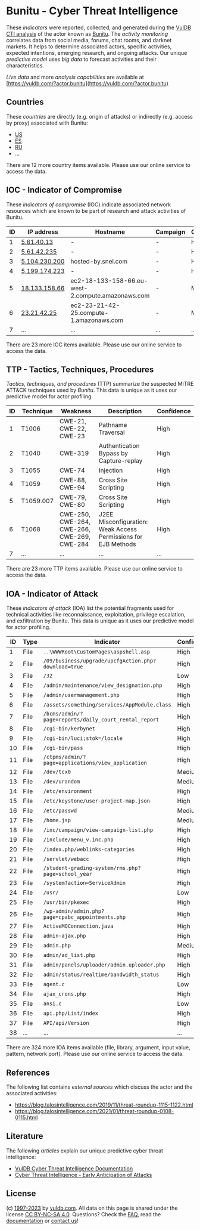 # Bunitu - Cyber Threat Intelligence

These _indicators_ were reported, collected, and generated during the [VulDB CTI analysis](https://vuldb.com/?kb.cti) of the actor known as [Bunitu](https://vuldb.com/?actor.bunitu). The _activity monitoring_ correlates data from social media, forums, chat rooms, and darknet markets. It helps to determine associated actors, specific activities, expected intentions, emerging research, and ongoing attacks. Our unique _predictive model_ uses _big data_ to forecast activities and their characteristics.

_Live data_ and more _analysis capabilities_ are available at [https://vuldb.com/?actor.bunitu](https://vuldb.com/?actor.bunitu)

## Countries

These _countries_ are directly (e.g. origin of attacks) or indirectly (e.g. access by proxy) associated with Bunitu:

* [US](https://vuldb.com/?country.us)
* [ES](https://vuldb.com/?country.es)
* [RU](https://vuldb.com/?country.ru)
* ...

There are 12 more country items available. Please use our online service to access the data.

## IOC - Indicator of Compromise

These _indicators of compromise_ (IOC) indicate associated network resources which are known to be part of research and attack activities of Bunitu.

ID | IP address | Hostname | Campaign | Confidence
-- | ---------- | -------- | -------- | ----------
1 | [5.61.40.13](https://vuldb.com/?ip.5.61.40.13) | - | - | High
2 | [5.61.42.235](https://vuldb.com/?ip.5.61.42.235) | - | - | High
3 | [5.104.230.200](https://vuldb.com/?ip.5.104.230.200) | hosted-by.snel.com | - | High
4 | [5.199.174.223](https://vuldb.com/?ip.5.199.174.223) | - | - | High
5 | [18.133.158.66](https://vuldb.com/?ip.18.133.158.66) | ec2-18-133-158-66.eu-west-2.compute.amazonaws.com | - | Medium
6 | [23.21.42.25](https://vuldb.com/?ip.23.21.42.25) | ec2-23-21-42-25.compute-1.amazonaws.com | - | Medium
7 | ... | ... | ... | ...

There are 23 more IOC items available. Please use our online service to access the data.

## TTP - Tactics, Techniques, Procedures

_Tactics, techniques, and procedures_ (TTP) summarize the suspected MITRE ATT&CK techniques used by _Bunitu_. This data is unique as it uses our predictive model for actor profiling.

ID | Technique | Weakness | Description | Confidence
-- | --------- | -------- | ----------- | ----------
1 | T1006 | CWE-21, CWE-22, CWE-23 | Pathname Traversal | High
2 | T1040 | CWE-319 | Authentication Bypass by Capture-replay | High
3 | T1055 | CWE-74 | Injection | High
4 | T1059 | CWE-88, CWE-94 | Cross Site Scripting | High
5 | T1059.007 | CWE-79, CWE-80 | Cross Site Scripting | High
6 | T1068 | CWE-250, CWE-264, CWE-266, CWE-269, CWE-284 | J2EE Misconfiguration: Weak Access Permissions for EJB Methods | High
7 | ... | ... | ... | ...

There are 23 more TTP items available. Please use our online service to access the data.

## IOA - Indicator of Attack

These _indicators of attack_ (IOA) list the potential fragments used for technical activities like reconnaissance, exploitation, privilege escalation, and exfiltration by Bunitu. This data is unique as it uses our predictive model for actor profiling.

ID | Type | Indicator | Confidence
-- | ---- | --------- | ----------
1 | File | `..\WWWRoot\CustomPages\aspshell.asp` | High
2 | File | `/09/business/upgrade/upcfgAction.php?download=true` | High
3 | File | `/32` | Low
4 | File | `/admin/maintenance/view_designation.php` | High
5 | File | `/admin/usermanagement.php` | High
6 | File | `/assets/something/services/AppModule.class` | High
7 | File | `/bcms/admin/?page=reports/daily_court_rental_report` | High
8 | File | `/cgi-bin/kerbynet` | High
9 | File | `/cgi-bin/luci;stok=/locale` | High
10 | File | `/cgi-bin/pass` | High
11 | File | `/ctpms/admin/?page=applications/view_application` | High
12 | File | `/dev/tcx0` | Medium
13 | File | `/dev/urandom` | Medium
14 | File | `/etc/environment` | High
15 | File | `/etc/keystone/user-project-map.json` | High
16 | File | `/etc/passwd` | Medium
17 | File | `/home.jsp` | Medium
18 | File | `/inc/campaign/view-campaign-list.php` | High
19 | File | `/include/menu_v.inc.php` | High
20 | File | `/index.php/weblinks-categories` | High
21 | File | `/servlet/webacc` | High
22 | File | `/student-grading-system/rms.php?page=school_year` | High
23 | File | `/system?action=ServiceAdmin` | High
24 | File | `/usr/` | Low
25 | File | `/usr/bin/pkexec` | High
26 | File | `/wp-admin/admin.php?page=cpabc_appointments.php` | High
27 | File | `ActiveMQConnection.java` | High
28 | File | `admin-ajax.php` | High
29 | File | `admin.php` | Medium
30 | File | `admin/ad_list.php` | High
31 | File | `admin/panels/uploader/admin.uploader.php` | High
32 | File | `admin/status/realtime/bandwidth_status` | High
33 | File | `agent.c` | Low
34 | File | `ajax_crons.php` | High
35 | File | `ansi.c` | Low
36 | File | `api.php/List/index` | High
37 | File | `API/api/Version` | High
38 | ... | ... | ...

There are 324 more IOA items available (file, library, argument, input value, pattern, network port). Please use our online service to access the data.

## References

The following list contains _external sources_ which discuss the actor and the associated activities:

* https://blog.talosintelligence.com/2019/11/threat-roundup-1115-1122.html
* https://blog.talosintelligence.com/2021/01/threat-roundup-0108-0115.html

## Literature

The following _articles_ explain our unique predictive cyber threat intelligence:

* [VulDB Cyber Threat Intelligence Documentation](https://vuldb.com/?kb.cti)
* [Cyber Threat Intelligence - Early Anticipation of Attacks](https://www.scip.ch/en/?labs.20201022)

## License

(c) [1997-2023](https://vuldb.com/?kb.changelog) by [vuldb.com](https://vuldb.com/?kb.about). All data on this page is shared under the license [CC BY-NC-SA 4.0](https://creativecommons.org/licenses/by-nc-sa/4.0/). Questions? Check the [FAQ](https://vuldb.com/?kb.faq), read the [documentation](https://vuldb.com/?kb) or [contact us](https://vuldb.com/?contact)!
